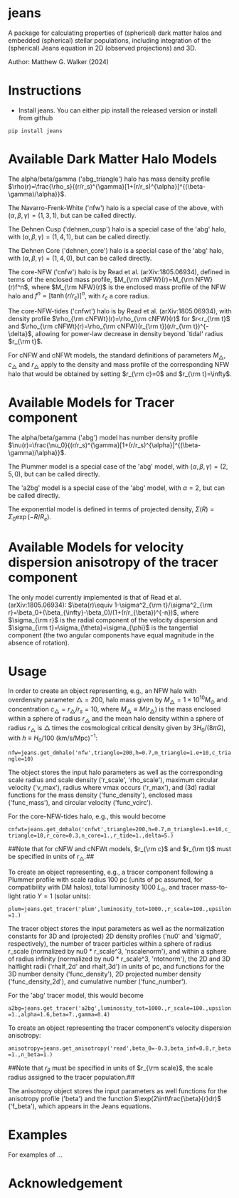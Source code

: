 # jeans

A package for calculating properties of (spherical) dark matter halos and embedded (spherical) stellar populations, including integration of the (spherical) Jeans equation in 2D (observed projections) and 3D.

Author: Matthew G. Walker (2024) 

# Instructions 

* Install jeans. You can either pip install the released version or install from github

```
pip install jeans
```
# Available Dark Matter Halo Models

The alpha/beta/gamma ('abg_triangle') halo has mass density profile $\rho(r)=\frac{\rho_s}{(r/r_s)^{\gamma}[1+(r/r_s)^{\alpha}]^{(\beta-\gamma)/\alpha}}$.

The Navarro-Frenk-White ('nfw') halo is a special case of the above, with $(\alpha,\beta,\gamma)=(1,3,1)$, but can be called directly. 

The Dehnen Cusp ('dehnen_cusp') halo is a special case of the 'abg' halo, with $(\alpha,\beta,\gamma)=(1,4,1)$, but can be called directly.

The Dehnen Core ('dehnen_core') halo is a special case of the 'abg' halo, with $(\alpha,\beta,\gamma)=(1,4,0)$, but can be called directly. 

The core-NFW ('cnfw') halo is by Read et al. (arXiv:1805.06934), defined in terms of the enclosed mass profile, $M_{\rm cNFW}(r)=M_{\rm NFW}(r)f^n$, where $M_{\rm NFW}(r)$ is the enclosed mass profile of the NFW halo and $f^n=[\tanh(r/r_c)]^n$, with $r_c$ a core radius.

The core-NFW-tides ('cnfwt') halo is by Read et al. (arXiv:1805.06934), with density profile $\rho_{\rm cNFWt}(r)=\rho_{\rm cNFW}(r)$ for $r<r_{\rm t}$ and $\rho_{\rm cNFWt}(r)=\rho_{\rm cNFW}(r_{\rm t})(r/r_{\rm t})^{-\delta}$, allowing for power-law decrease in density beyond `tidal' radius $r_{\rm t}$.

For cNFW and cNFWt models, the standard definitions of parameters $M_{\triangle}$, $c_{\triangle}$ and $r_{\triangle}$ apply to the density and mass profile of the corresponding NFW halo that would be obtained by setting $r_{\rm c}=0$ and $r_{\rm t}=\infty$.


# Available Models for Tracer component

The alpha/beta/gamma ('abg') model has number density profile $\nu(r)=\frac{\nu_0}{(r/r_s)^{\gamma}[1+(r/r_s)^{\alpha}]^{(\beta-\gamma)/\alpha}}$.

The Plummer model is a special case of the 'abg' model, with $(\alpha,\beta,\gamma)=(2,5,0)$, but can be called directly.

The 'a2bg' model is a special case of the 'abg' model, with $\alpha=2$, but can be called directly.

The exponential model is defined in terms of projected density, $\Sigma(R)=\Sigma_0\exp(-R/R_e)$.

# Available Models for velocity dispersion anisotropy of the tracer component

The only model currently implemented is that of Read et al. (arXiv:1805.06934): $\beta(r)\equiv 1-\sigma^2_{\rm t}/\sigma^2_{\rm r}=\beta_0+(\beta_{\infty}-\beta_0)/(1+(r/r_{\beta})^{-n})$, where $\sigma_{\rm r}$ is the radial component of the velocity dispersion and $\sigma_{\rm t}=\sigma_{\theta}=\sigma_{\phi}$ is the tangential component (the two angular components have equal magnitude in the absence of rotation).  

# Usage

In order to create an object representing, e.g., an NFW halo with overdensity parameter $\triangle=200$, halo mass given by $M_{\triangle}=1\times 10^{10}M_{\odot}$ and concentration $c_{\triangle}=r_{\triangle}/r_s=10$, where $M_{\triangle}\equiv M(r_{\triangle})$ is the mass enclosed within a sphere of radius $r_{\triangle}$ and the mean halo density within a sphere of radius $r_{\triangle}$ is $\triangle$ times the cosmological critical density given by $3H_0/(8\pi G)$, with $h\equiv H_0/100$ (km/s/Mpc)$^{-1}$:

```nfw=jeans.get_dmhalo('nfw',triangle=200,h=0.7,m_triangle=1.e+10,c_triangle=10)```

The object stores the input halo parameters as well as the corresponding scale radius and scale density ('r_scale', 'rho_scale'), maximum circular velocity ('v_max'), radius where vmax occurs ('r_max'), and (3d) radial functions for the mass density ('func_density'), enclosed mass ('func_mass'), and circular velocity ('func_vcirc').

For the core-NFW-tides halo, e.g., this would become

```cnfwt=jeans.get_dmhalo('cnfwt',triangle=200,h=0.7,m_triangle=1.e+10,c_triangle=10,r_core=0.3,n_core=1.,r_tide=1.,delta=5.)```

##Note that for cNFW and cNFWt models, $r_{\rm c}$ and $r_{\rm t}$ must be specified in units of $r_{\triangle}$.##

To create an object representing, e.g., a tracer component following a Plummer profile with scale radius 100 pc (units of pc assumed, for compatibility with DM halos), total luminosity 1000 $L_{\odot}$, and tracer mass-to-light ratio $\Upsilon=1$ (solar units):

```plum=jeans.get_tracer('plum',luminosity_tot=1000.,r_scale=100.,upsilon=1.)```

The tracer object stores the input parameters as well as the normalization constants for 3D and (projected) 2D density profiles ('nu0' and 'sigma0', respectively), the number of tracer particles within a sphere of radius r_scale (normalized by nu0 * r_scale^3, 'nscalenorm'), and within a sphere of radius infinity (normalized by nu0 * r_scale^3, 'ntotnorm'), the 2D and 3D halflight radii ('rhalf_2d' and rhalf_3d') in units of pc, and functions for the 3D number density ('func_density'), 2D projected number density ('func_density_2d'), and cumulative number ('func_number').

For the 'abg' tracer model, this would become

```a2bg=jeans.get_tracer('a2bg',luminosity_tot=1000.,r_scale=100.,upsilon=1.,alpha=1.6,beta=7.,gamma=0.4)```

To create an object representing the tracer component's velocity dispersion anisotropy:

```anisotropy=jeans.get_anisotropy('read',beta_0=-0.3,beta_inf=0.8,r_beta=1.,n_beta=1.)```

##Note that $r_{\beta}$ must be specified in units of $r_{\rm scale}$, the scale radius assigned to the tracer population.##

The anisotropy object stores the input parameters as well functions for the anisotropy profile ('beta') and the function $\exp(2\int\frac{\beta}{r}dr)$ ('f_beta'), which appears in the Jeans equations.

# Examples 

For examples of ...

# Acknowledgement

